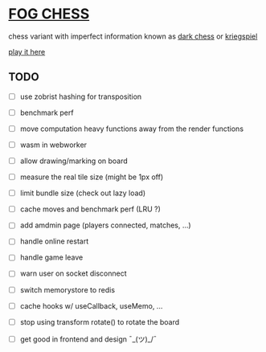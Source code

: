 # [FOG CHESS](https://ntibi.github.io/fog_chess/)

chess variant with imperfect information known as [dark chess](https://en.wikipedia.org/wiki/Dark_chess) or [kriegspiel](https://en.wikipedia.org/wiki/Kriegspiel_(chess))

[play it here](https://ntibi.github.io/fog_chess/)


## TODO

- [ ] use zobrist hashing for transposition


- [ ] benchmark perf


- [ ] move computation heavy functions away from the render functions


- [ ] wasm in webworker


- [ ] allow drawing/marking on board


- [ ] measure the real tile size (might be 1px off)


- [ ] limit bundle size (check out lazy load)


- [ ] cache moves and benchmark perf (LRU ?)


- [ ] add amdmin page (players connected, matches, ...)


- [ ] handle online restart


- [ ] handle game leave


- [ ] warn user on socket disconnect


- [ ] switch memorystore to redis


- [ ] cache hooks w/ useCallback, useMemo, ...


- [ ] stop using transform rotate() to rotate the board


- [ ] get good in frontend and design ¯\_(ツ)_/¯

